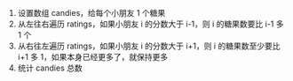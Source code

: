 
1. 设置数组 candies，给每个小朋友 1 个糖果
2. 从左往右遍历 ratings，如果小朋友 i 的分数大于 i-1，则 i 的糖果数要比 i-1 多 1 个
3. 从右往左遍历 ratings，如果小朋友 i 的分数大于 i+1，则 i 的糖果数至少要比 i+1 多 1，如果本身已经更多了，就保持更多
4. 统计 candies 总数
